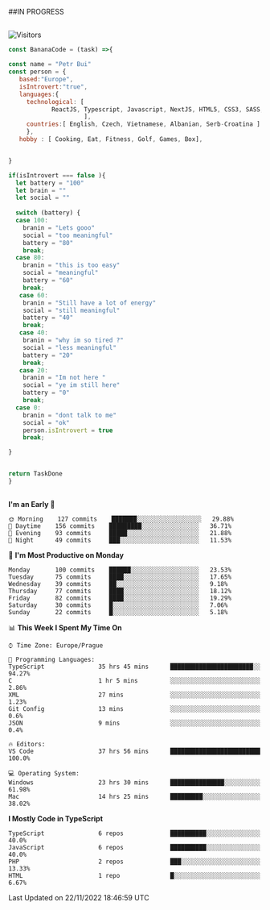 ##IN PROGRESS
##
![Visitors](https://komarev.com/ghpvc/?username=petrbui&style=for-the-badge&label=Visitors+👀)
```Javascript
const BananaCode = (task) =>{

const name = "Petr Bui"
const person = {
   based:"Europe",
   isIntrovert:"true",
   languages:{
     technological: [ 
            ReactJS, Typescript, Javascript, NextJS, HTML5, CSS3, SASS, Redux, Node, Storybook, Styled-Component
                     ],
     countries:[ English, Czech, Vietnamese, Albanian, Serb-Croatina ]
     },
   hobby : [ Cooking, Eat, Fitness, Golf, Games, Box],


}

if(isIntrovert === false ){
  let battery = "100"
  let brain = ""
  let social = ""
  
  switch (battery) {
  case 100:
    branin = "Lets gooo"
    social = "too meaningful"
    battery = "80"
    break;
  case 80:
    branin = "this is too easy"
    social = "meaningful"
    battery = "60"
    break;
   case 60:
    branin = "Still have a lot of energy"
    social = "still meaningful"
    battery = "40"
    break;
   case 40:
    branin = "why im so tired ?"
    social = "less meaningful"
    battery = "20"
    break;
   case 20:
    branin = "Im not here "
    social = "ye im still here"
    battery = "0"
    break;
  case 0:
    branin = "dont talk to me"
    social = "ok"
    person.isIntrovert = true
    break;

}


return TaskDone
}
```



##
<!--
[![My GitHub stats](https://github-readme-stats.vercel.app/api?username=petrbui&theme=github_dark)](https://github.com/anuraghazra/github-readme-stats)

[![My wakatime stats](https://github-readme-stats.vercel.app/api/wakatime?username=petrbui&theme=github_dark)](https://github.com/anuraghazra/github-readme-stats)
-->
<!--START_SECTION:waka-->
**I'm an Early 🐤** 

```text
🌞 Morning    127 commits    ███████░░░░░░░░░░░░░░░░░░   29.88% 
🌆 Daytime    156 commits    █████████░░░░░░░░░░░░░░░░   36.71% 
🌃 Evening    93 commits     █████░░░░░░░░░░░░░░░░░░░░   21.88% 
🌙 Night      49 commits     ███░░░░░░░░░░░░░░░░░░░░░░   11.53%

```
📅 **I'm Most Productive on Monday** 

```text
Monday       100 commits    ██████░░░░░░░░░░░░░░░░░░░   23.53% 
Tuesday      75 commits     ████░░░░░░░░░░░░░░░░░░░░░   17.65% 
Wednesday    39 commits     ██░░░░░░░░░░░░░░░░░░░░░░░   9.18% 
Thursday     77 commits     ████░░░░░░░░░░░░░░░░░░░░░   18.12% 
Friday       82 commits     ████░░░░░░░░░░░░░░░░░░░░░   19.29% 
Saturday     30 commits     █░░░░░░░░░░░░░░░░░░░░░░░░   7.06% 
Sunday       22 commits     █░░░░░░░░░░░░░░░░░░░░░░░░   5.18%

```


📊 **This Week I Spent My Time On** 

```text
⌚︎ Time Zone: Europe/Prague

💬 Programming Languages: 
TypeScript               35 hrs 45 mins      ███████████████████████░░   94.27% 
C                        1 hr 5 mins         ░░░░░░░░░░░░░░░░░░░░░░░░░   2.86% 
XML                      27 mins             ░░░░░░░░░░░░░░░░░░░░░░░░░   1.23% 
Git Config               13 mins             ░░░░░░░░░░░░░░░░░░░░░░░░░   0.6% 
JSON                     9 mins              ░░░░░░░░░░░░░░░░░░░░░░░░░   0.4%

🔥 Editors: 
VS Code                  37 hrs 56 mins      █████████████████████████   100.0%

💻 Operating System: 
Windows                  23 hrs 30 mins      ███████████████░░░░░░░░░░   61.98% 
Mac                      14 hrs 25 mins      █████████░░░░░░░░░░░░░░░░   38.02%

```

**I Mostly Code in TypeScript** 

```text
TypeScript               6 repos             ██████████░░░░░░░░░░░░░░░   40.0% 
JavaScript               6 repos             ██████████░░░░░░░░░░░░░░░   40.0% 
PHP                      2 repos             ███░░░░░░░░░░░░░░░░░░░░░░   13.33% 
HTML                     1 repo              █░░░░░░░░░░░░░░░░░░░░░░░░   6.67%

```



 Last Updated on 22/11/2022 18:46:59 UTC
<!--END_SECTION:waka-->
